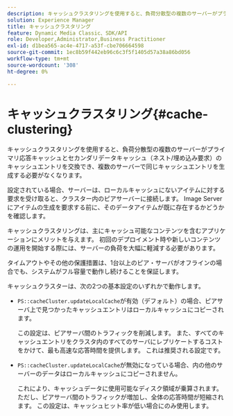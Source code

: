 ```yaml
---
description: キャッシュクラスタリングを使用すると、負荷分散型の複数のサーバーがプライマリ応答キャッシュとセカンダリデータキャッシュ（ネスト/埋め込み要求）のキャッシュエントリを交換でき、複数のサーバーで同じキャッシュエントリを生成する必要がなくなります。
solution: Experience Manager
title: キャッシュクラスタリング
feature: Dynamic Media Classic、SDK/API
role: Developer,Administrator,Business Practitioner
exl-id: d1bea565-ac4e-4717-a53f-cbe706664598
source-git-commit: 1ec8b59f442eb96c6c3f5f1405d57a38a86bd056
workflow-type: tm+mt
source-wordcount: '308'
ht-degree: 0%

---
```


# キャッシュクラスタリング{#cache-clustering}

キャッシュクラスタリングを使用すると、負荷分散型の複数のサーバーがプライマリ応答キャッシュとセカンダリデータキャッシュ（ネスト/埋め込み要求）のキャッシュエントリを交換でき、複数のサーバーで同じキャッシュエントリを生成する必要がなくなります。

設定されている場合、サーバーは、ローカルキャッシュにないアイテムに対する要求を受け取ると、クラスター内のピアサーバーに接続します。 Image Serverにアイテムの生成を要求する前に、そのデータアイテムが既に存在するかどうかを確認します。

キャッシュクラスタリングは、主にキャッシュ可能なコンテンツを含むアプリケーションにメリットを与えます。 初回のデプロイメント時や新しいコンテンツの運用を開始する際には、サーバーの負荷を大幅に軽減する必要があります。

タイムアウトやその他の保護措置は、1台以上のピア・サーバがオフラインの場合でも、システムがフル容量で動作し続けることを保証します。

キャッシュクラスターは、次の2つの基本設定のいずれかで動作します。

* `PS::cacheCluster.updateLocalCache`が有効（デフォルト）の場合、ピアサーバ上で見つかったキャッシュエントリはローカルキャッシュにコピーされます。

   この設定は、ピアサーバ間のトラフィックを削減します。 また、すべてのキャッシュエントリをクラスタ内のすべてのサーバにレプリケートするコストをかけて、最も高速な応答時間を提供します。 これは推奨される設定です。

* `PS::cacheCluster.updateLocalCache`が無効になっている場合、内の他のサーバーのデータはローカルキャッシュにコピーされません。

   これにより、キャッシュデータに使用可能なディスク領域が乗算されます。 ただし、ピアサーバ間のトラフィックが増加し、全体の応答時間が短縮されます。 この設定は、キャッシュヒット率が低い場合にのみ使用します。
